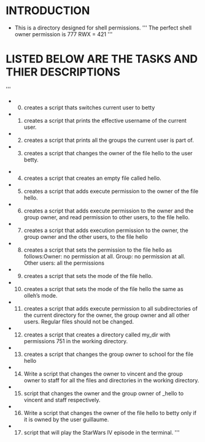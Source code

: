 # INTRODUCTION
* This is a directory designed for shell permissions.
'''
The perfect shell owner permission is 777
RWX = 421
'''
# LISTED BELOW ARE THE TASKS AND THIER DESCRIPTIONS
'''
* 0. creates a script thats switches current user to betty
* 1. creates a script that prints the effective username of the current user.

* 2. creates a script that prints all the groups the current user is part of.

* 3. creates a script that changes the owner of the file hello to the user betty.

- 4. creates a script that creates an empty file called hello.

- 5. creates a script that adds execute permission to the owner of the file hello.

- 6. creates a script that adds execute permission to the owner and the group owner, and read permission to other users, to the file hello.

- 7. creates a script that adds execution permission to the owner, the group owner and the other users, to the file hello

- 8. creates a script that sets the permission to the file hello as follows:Owner: no permission at all. Group: no permission at all. Other users: all the permissions

- 9. creates a script that sets the mode of the file hello.

- 10. creates a script that sets the mode of the file hello the same as olleh’s mode.

- 11. creates a script that adds execute permission to all subdirectories of the current directory for the owner, the group owner and all other users. Regular files should not be changed.

- 12. creates a script that creates a directory called my_dir with permissions 751 in the working directory.

- 13. creates a script that changes the group owner to school for the file hello

- 14. Write a script that changes the owner to vincent and the group owner to staff for all the files and directories in the working directory.

- 15. script that changes the owner and the group owner of _hello to vincent and staff respectively.

- 16. Write a script that changes the owner of the file hello to betty only if it is owned by the user guillaume.

- 17. script that will play the StarWars IV episode in the terminal.
'''

